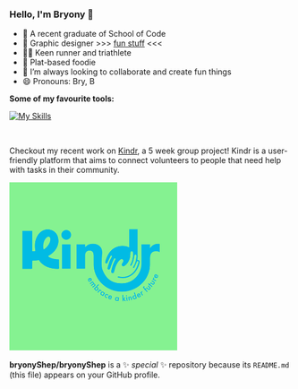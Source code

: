### Hello, I'm Bryony 👋
- 🚀 A recent graduate of School of Code
- 🎨 Graphic designer >>> [fun stuff](https://bryonyshepherd.com) <<<
- 🏃‍♀️ Keen runner and triathlete
- 🌱 Plat-based foodie
- 🔮 I’m always looking to collaborate and create fun things
- 😄 Pronouns: Bry, B

**Some of my favourite tools:**  

[![My Skills](https://skillicons.dev/icons?i=bootstrap,html,ai,js,nodejs,figma&theme=light)](https://skillicons.dev)



​

Checkout my recent work on [Kindr](https://github.com/bryonyShep/kindr), a 5 week group project!
Kindr is a user-friendly platform that aims to connect volunteers to people that need help with tasks in their community. 



<img src="Kindranimation.gif" alt="Alt Text" height="300">




**bryonyShep/bryonyShep** is a ✨ _special_ ✨ repository because its `README.md` (this file) appears on your GitHub profile.

